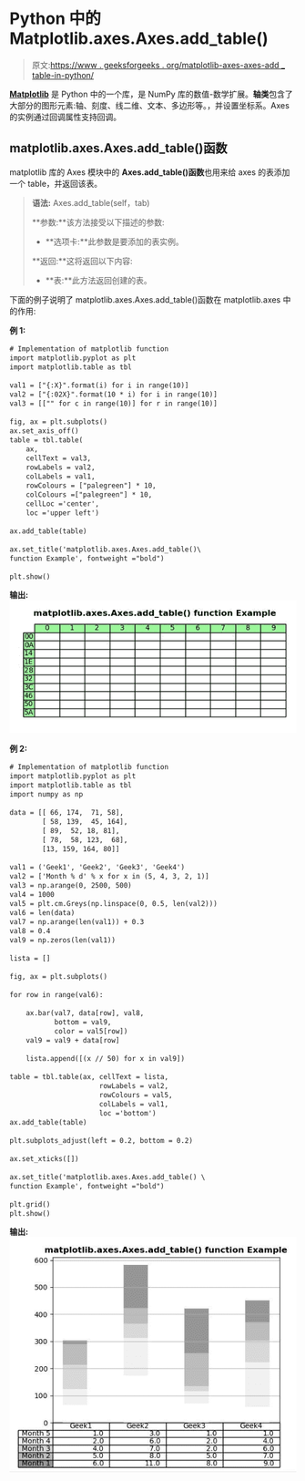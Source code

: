 # Python 中的 Matplotlib.axes.Axes.add_table()

> 原文:[https://www . geeksforgeeks . org/matplotlib-axes-axes-add _ table-in-python/](https://www.geeksforgeeks.org/matplotlib-axes-axes-add_table-in-python/)

**[Matplotlib](https://www.geeksforgeeks.org/python-introduction-matplotlib/)** 是 Python 中的一个库，是 NumPy 库的数值-数学扩展。**轴类**包含了大部分的图形元素:轴、刻度、线二维、文本、多边形等。，并设置坐标系。Axes 的实例通过回调属性支持回调。

## matplotlib.axes.Axes.add_table()函数

matplotlib 库的 Axes 模块中的 **Axes.add_table()函数**也用来给 axes 的表添加一个 table，并返回该表。

> **语法:** Axes.add_table(self，tab)
> 
> **参数:**该方法接受以下描述的参数:
> 
> *   **选项卡:**此参数是要添加的表实例。
> 
> **返回:**这将返回以下内容:
> 
> *   **表:**此方法返回创建的表。

下面的例子说明了 matplotlib.axes.Axes.add_table()函数在 matplotlib.axes 中的作用:

**例 1:**

```
# Implementation of matplotlib function
import matplotlib.pyplot as plt
import matplotlib.table as tbl

val1 = ["{:X}".format(i) for i in range(10)]
val2 = ["{:02X}".format(10 * i) for i in range(10)]
val3 = [["" for c in range(10)] for r in range(10)]

fig, ax = plt.subplots()
ax.set_axis_off()
table = tbl.table(
    ax,
    cellText = val3,
    rowLabels = val2,
    colLabels = val1,
    rowColours = ["palegreen"] * 10,
    colColours =["palegreen"] * 10,
    cellLoc ='center', 
    loc ='upper left')

ax.add_table(table)

ax.set_title('matplotlib.axes.Axes.add_table()\
function Example', fontweight ="bold")

plt.show()
```

**输出:**
![](img/195677b4c6d6585dfdbcebb3834cb9a1.png)

**例 2:**

```
# Implementation of matplotlib function
import matplotlib.pyplot as plt
import matplotlib.table as tbl
import numpy as np  

data = [[ 66, 174,  71, 58],
        [ 58, 139,  45, 164],
        [ 89,  52, 18, 81],
        [ 78,  58, 123,  68],
        [13, 159, 164, 80]]

val1 = ('Geek1', 'Geek2', 'Geek3', 'Geek4')
val2 = ['Month % d' % x for x in (5, 4, 3, 2, 1)]
val3 = np.arange(0, 2500, 500)
val4 = 1000
val5 = plt.cm.Greys(np.linspace(0, 0.5, len(val2)))
val6 = len(data)
val7 = np.arange(len(val1)) + 0.3
val8 = 0.4
val9 = np.zeros(len(val1))

lista = []

fig, ax = plt.subplots()

for row in range(val6):

    ax.bar(val7, data[row], val8, 
           bottom = val9,
           color = val5[row])
    val9 = val9 + data[row]

    lista.append([(x // 50) for x in val9])

table = tbl.table(ax, cellText = lista,
                      rowLabels = val2,
                      rowColours = val5,
                      colLabels = val1,
                      loc ='bottom')
ax.add_table(table)

plt.subplots_adjust(left = 0.2, bottom = 0.2)

ax.set_xticks([])

ax.set_title('matplotlib.axes.Axes.add_table() \
function Example', fontweight ="bold")

plt.grid()
plt.show()
```

**输出:**
![](img/49f748477be95be5bcd158bebac863a8.png)